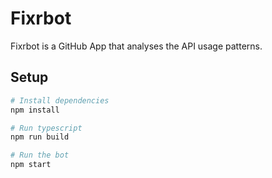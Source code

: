 # Fixrbot
Fixrbot is a GitHub App that analyses the API usage patterns.

## Setup

```sh
# Install dependencies
npm install

# Run typescript
npm run build

# Run the bot
npm start
```
